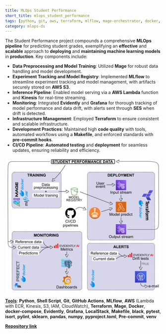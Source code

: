 ```yaml
---
title: MLOps Student Performance
short_title: mlops_student_performance
tags: [python, git, aws, terraform, mlflow, mage-orchestrator, docker, docker-compose, grafana, sklearn, ci-cd, venv]
category: mlops-ds
---
```



The Student Performance project compounds a comprehensive **MLOps pipeline** for predicting student grades, exemplifying an **effective** and **scalable** approach to **deploying** and **maintaining machine learning models** in **production**. Key components include:

- **Data Preprocessing and Model Training**: Utilized **Mage** for robust data handling and model development.
- **Experiment Tracking and Model Registry**: Implemented **MLflow** to streamline experiment tracking and model management, with artifacts securely stored on **AWS S3**.
- **Inference Pipeline**: Enabled model serving via a **AWS Lambda** function and **Kinesis** for real-time streaming.
- **Monitoring**: Integrated **Evidently** and **Grafana** for thorough tracking of model performance and data drift, with alerts sent through **SES** when drift is detected.
- **Infrastructure Management**: Employed **Terraform** to ensure consistent and scalable infrastructure.
- **Development Practices**: Maintained high **code quality** with tools, automated workflows using a **Makefile**, and enforced standards with **pre-commit hooks**.
- **CI/CD Pipeline**: **Automated testing** and **deployment** for seamless updates, ensuring reliability and efficiency.


<img src="assets/images/student_performance_fig.png?raw=true"/>


<u><b>Tools</b></u>: **Python**, **Shell Script**, **Git**, **GitHub Actions**, **MLflow**, **AWS** (Lambda with ECR, Kinesis, S3, IAM, CloudWatch), **Terraform**, **Mage**, **Docker**, **docker-compose**, **Evidently**, **Grafana**, **LocalStack**, **Makefile**, **black**, **pytest**, **isort**, **pylint**, **sklearn**, **pandas**, **numpy**, **pyproject.toml**, **Pre-commit**, **venv**

<Strong>[Repository link](https://github.com/AlmudenaZhou/mlops-student-performance)</strong>
